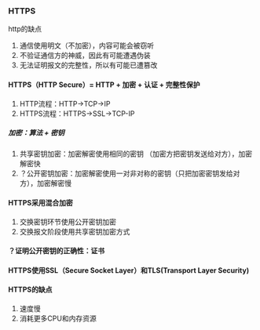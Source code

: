 ### HTTPS
http的缺点
1. 通信使用明文（不加密），内容可能会被窃听
2. 不验证通信方的神威，因此有可能遭遇伪装
3. 无法证明报文的完整性，所以有可能已遭篡改

#### HTTPS（HTTP Secure）= HTTP + 加密 + 认证 + 完整性保护
1. HTTP流程：HTTP->TCP->IP
2. HTTPS流程：HTTPS->SSL->TCP-IP

##### 加密：算法 + 密钥
1. 共享密钥加密：加密解密使用相同的密钥 （加密方把密钥发送给对方），加密解密快
2. ？公开密钥加密：加密解密使用一对非对称的密钥（只把加密密钥发给对方），加密解密慢

#### HTTPS采用混合加密
1. 交换密钥环节使用公开密钥加密
2. 交换报文阶段使用共享密钥加密方式

#### ？证明公开密钥的正确性：证书

#### HTTPS使用SSL（Secure Socket Layer）和TLS(Transport Layer Security)

#### HTTPS的缺点
1. 速度慢
2. 消耗更多CPU和内存资源